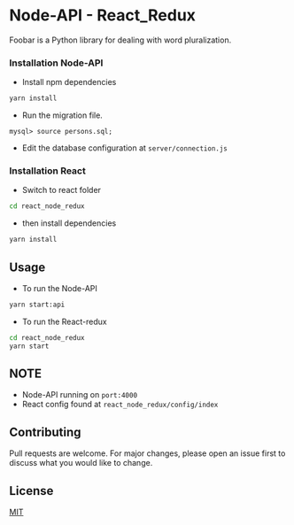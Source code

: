 # Node-API - React_Redux

Foobar is a Python library for dealing with word pluralization.

### Installation Node-API

- Install npm dependencies
```bash
yarn install
```
- Run the migration file.
```mysql
mysql> source persons.sql;
```
- Edit the database configuration at `server/connection.js`


### Installation React
- Switch to react folder
```bash
cd react_node_redux
```
- then install dependencies
```bash
yarn install
```

## Usage
- To run the Node-API
```bash
yarn start:api
```

- To run the React-redux
```bash
cd react_node_redux
yarn start
```

## NOTE
- Node-API running on `port:4000`
- React config found at `react_node_redux/config/index`


## Contributing
Pull requests are welcome. For major changes, please open an issue first to discuss what you would like to change.

## License
[MIT](https://choosealicense.com/licenses/mit/)

